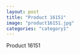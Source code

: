 ```yaml
---
layout: post
title: "Product 16151"
image: "product16151.jpg"
categories: "category1"
---
```

Product 16151
